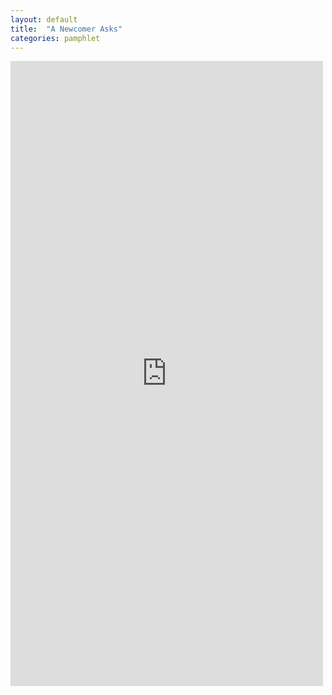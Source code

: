 ```yaml
---
layout: default
title:  "A Newcomer Asks"
categories: pamphlet
---
```

<embed src="https://drive.google.com/viewerng/
viewer?embedded=true&url=https://www.aa.org/assets/en_US/p-24_anewcomerask.pdf" width="500" height="1000">